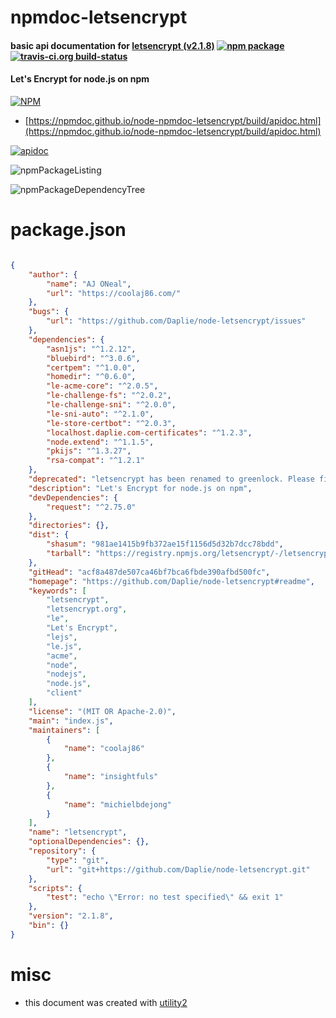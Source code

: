 # npmdoc-letsencrypt

#### basic api documentation for  [letsencrypt (v2.1.8)](https://github.com/Daplie/node-letsencrypt#readme)  [![npm package](https://img.shields.io/npm/v/npmdoc-letsencrypt.svg?style=flat-square)](https://www.npmjs.org/package/npmdoc-letsencrypt) [![travis-ci.org build-status](https://api.travis-ci.org/npmdoc/node-npmdoc-letsencrypt.svg)](https://travis-ci.org/npmdoc/node-npmdoc-letsencrypt)

#### Let's Encrypt for node.js on npm

[![NPM](https://nodei.co/npm/letsencrypt.png?downloads=true&downloadRank=true&stars=true)](https://www.npmjs.com/package/letsencrypt)

- [https://npmdoc.github.io/node-npmdoc-letsencrypt/build/apidoc.html](https://npmdoc.github.io/node-npmdoc-letsencrypt/build/apidoc.html)

[![apidoc](https://npmdoc.github.io/node-npmdoc-letsencrypt/build/screenCapture.buildCi.browser.%252Ftmp%252Fbuild%252Fapidoc.html.png)](https://npmdoc.github.io/node-npmdoc-letsencrypt/build/apidoc.html)

![npmPackageListing](https://npmdoc.github.io/node-npmdoc-letsencrypt/build/screenCapture.npmPackageListing.svg)

![npmPackageDependencyTree](https://npmdoc.github.io/node-npmdoc-letsencrypt/build/screenCapture.npmPackageDependencyTree.svg)



# package.json

```json

{
    "author": {
        "name": "AJ ONeal",
        "url": "https://coolaj86.com/"
    },
    "bugs": {
        "url": "https://github.com/Daplie/node-letsencrypt/issues"
    },
    "dependencies": {
        "asn1js": "^1.2.12",
        "bluebird": "^3.0.6",
        "certpem": "^1.0.0",
        "homedir": "^0.6.0",
        "le-acme-core": "^2.0.5",
        "le-challenge-fs": "^2.0.2",
        "le-challenge-sni": "^2.0.0",
        "le-sni-auto": "^2.1.0",
        "le-store-certbot": "^2.0.3",
        "localhost.daplie.com-certificates": "^1.2.3",
        "node.extend": "^1.1.5",
        "pkijs": "^1.3.27",
        "rsa-compat": "^1.2.1"
    },
    "deprecated": "letsencrypt has been renamed to greenlock. Please find it at npm greenlock",
    "description": "Let's Encrypt for node.js on npm",
    "devDependencies": {
        "request": "^2.75.0"
    },
    "directories": {},
    "dist": {
        "shasum": "981ae1415b9fb372ae15f1156d5d32b7dcc78bdd",
        "tarball": "https://registry.npmjs.org/letsencrypt/-/letsencrypt-2.1.8.tgz"
    },
    "gitHead": "acf8a487de507ca46bf7bca6fbde390afbd500fc",
    "homepage": "https://github.com/Daplie/node-letsencrypt#readme",
    "keywords": [
        "letsencrypt",
        "letsencrypt.org",
        "le",
        "Let's Encrypt",
        "lejs",
        "le.js",
        "acme",
        "node",
        "nodejs",
        "node.js",
        "client"
    ],
    "license": "(MIT OR Apache-2.0)",
    "main": "index.js",
    "maintainers": [
        {
            "name": "coolaj86"
        },
        {
            "name": "insightfuls"
        },
        {
            "name": "michielbdejong"
        }
    ],
    "name": "letsencrypt",
    "optionalDependencies": {},
    "repository": {
        "type": "git",
        "url": "git+https://github.com/Daplie/node-letsencrypt.git"
    },
    "scripts": {
        "test": "echo \"Error: no test specified\" && exit 1"
    },
    "version": "2.1.8",
    "bin": {}
}
```



# misc
- this document was created with [utility2](https://github.com/kaizhu256/node-utility2)
